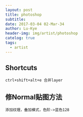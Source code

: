 ```yaml
---
layout: post
title: photoshop
subtitle: 
date: 2017-03-04 02-Mar-34
author: Lu-Kye
header-img: img/artist/photoshop
catelog: true
tags: 
  - artist
---
```

## Shortcuts
    ctrl+shift+alt+e 合并layer

## 修Normal贴图方法
    添加纹理，叠加模式，色阶->蓝色128
